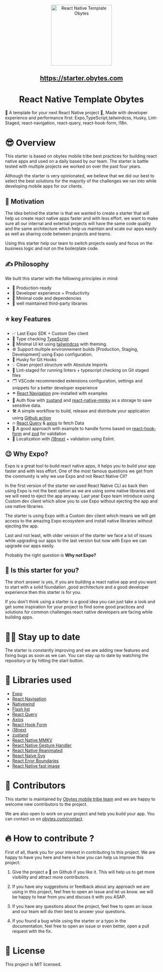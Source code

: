 <p align="center">
    <img alt="React Native Template Obytes" src="https://user-images.githubusercontent.com/11137944/93101697-808bc580-f6a2-11ea-8ce3-482be6ca456a.png" width="200" />

</p>
<a href='https://starter.obytes.com'>
  <h2 align="center">
    https://starter.obytes.com
  </h2>
</a>
<h1 align="center">
  React Native Template Obytes
</h1>

📱 A template for your next React Native project 🚀, Made with developer experience and performance first: Expo,TypeScript,tailwindcss, Husky, Lint-Staged, react-navigation, react-query, react-hook-form, I18n.

# 😎 Overview

This starter is based on obytes mobile tribe best practices for building react native apps and used on a daily based by our team. The starter is battle tested with multiple projects we worked on over the past four years.

Although the starter is very opinionated, we believe that we did our best to select the best solutions for the majority of the challenges we ran into while developing mobile apps for our clients.

## 🚀 Motivation

The idea behind the starter is that we wanted to create a starter that will help us create react native apps faster and with less effort.
we want to make sure all our internal and external projects will have the same code quality and the same architecture which help us maintain and scale our apps easily as well as sharing code between projects and teams.

Using this starter help our team to switch projects easily and focus on the business logic and not on the boilerplate code.

## ✍️ Philosophy

We built this starter with the following principles in mind:

- 🚀 Production-ready
- 🥷 Developer experience + Productivity
- 🧩 Minimal code and dependencies
- 💪 well maintained third-party libraries

## ⭐ key Features

- ✅ Last Expo SDK + Custom Dev client
- 🎉 Type checking [TypeScript](https://www.typescriptlang.org/)
- 💅 Minimal UI kit using [tailwindcss](https://www.nativewind.dev/) with theming.
- ⚙️ Support multiple environnement builds [Production, Staging, Development] using Expo configuration.
- 🦊 Husky for Git Hooks
- 💡 Clean project structure with Absolute Imports
- 🚫 Lint-staged for running linters + typescript checking on Git staged files
- 🗂 VSCode recommended extensions configuration, settings and snippets for a better developer experience
- ☂️ [React Navigation](https://reactnavigation.org/) pre-installed with examples
- 💫 Auth flow with [zustand](https://github.com/pmndrs/zustand) and [react-native-mmkv](https://github.com/mrousavy/react-native-mmkv) as a storage to save sensitive data.
- 🛠 A simple workflow to build, release and distribute your application using [Github action](https://github.com/features/actions)
- 🔥 [React Query](https://react-query.tanstack.com/) & [axios](https://github.com/axios/axios) to fetch Data
- 🧵 A good approach with example to handle forms based on [react-hook-form](https://react-hook-form.com/) and [zod](https://github.com/colinhacks/zod) for validation
- 🎯 Localization with [i18next](https://www.i18next.com/) + validation using Eslint.

## 😉 Why Expo?

Expo is a great tool to build react native apps, it helps you to build your app faster and with less effort.
One of the most famous questions we get from the community is why we use Expo and not React Native ClI?

In the first version of the starter we used React Native CLI as back then using Expo is not the best option as we are using some native libraries and we will need to eject the app anyway. Last year Expo team introduce using Custom dev client which allow you to use Expo without ejecting the app and use native libraries.

The starter is using Expo with a Custom dev client which means we will get access to the amazing Expo ecosystem and install native libraries without ejecting the app.

Last and not least, with older version of the starter we face a lot of issues while upgrading our apps to the last version but now with Expo we can upgrade our apps easily.

Probably the right question is **Why not Expo?**

## 🤔 Is this starter for you?

The short answer is yes, if you are building a react native app and you want to start with a solid foundation ,good architecture and a good developer experience then this starter is for you.

If you don't think using a starter is a good idea you can just take a look and get some inspiration for your project to find some good practices and solutions for common challenges react native developers are facing while building apps.

# 🧑‍💻 Stay up to date

The starter is constantly improving and we are adding new features and fixing bugs as soon as we can. You can stay up to date by watching the repository or by hitting the start button.

# 💎 Libraries used

- [Expo](https://docs.expo.io/)
- [React Navigation](https://reactnavigation.org/)
- [Nativewind](https://www.nativewind.dev/)
- [Flash list](https://github.com/Shopify/flash-list)
- [React Query](https://tanstack.com/query/v4)
- [Axios](https://axios-http.com/docs/intro)
- [React Hook Form](https://react-hook-form.com/)
- [i18next](https://www.i18next.com/)
- [zustand](https://github.com/pmndrs/zustand)
- [React Native MMKV](https://github.com/mrousavy/react-native-mmkv)
- [React Native Gesture Handler](https://docs.swmansion.com/react-native-gesture-handler/docs/)
- [React Native Reanimated](https://docs.swmansion.com/react-native-reanimated/docs/)
- [React Naive Svg](https://github.com/software-mansion/react-native-svg)
- [ React Error Boundaries](https://github.com/bvaughn/react-error-boundary)
- [React Native fast image](https://github.com/DylanVann/react-native-fast-image)

# 🥷 Contributors

This starter is maintained by [Obytes mobile tribe team](https://www.obytes.com/team) and we are happy to welcome new contributors to the project.

We are also open to work on your project and help you build your app. You can contact us on [obytes.com/contact](https://www.obytes.com/contact).

# 🔥 How to contribute ?

First of all, thank you for your interest in contributing to this project. We are happy to have you here and here is how you can help us improve this project:

1. Give the project a 🌟 on Github if you like it. This will help us to get more visibility and attract more contributors.

2. If you have any suggestions or feedback about any approach we are using in this project, feel free to open an issue and let us know. we will be happy to hear from you and discuss it with you ASAP.

3. If you have any questions about the project, feel free to open an issue and our team will do their best to answer your questions.

4. If you found a bug while using the starter or a typo in the documentation, feel free to open an issue or even better, open a pull request with the fix.

# 🔖 License

This project is MIT licensed.

